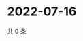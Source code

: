 # 2022-07-16

共 0 条

<!-- BEGIN WEIBO -->
<!-- 最后更新时间 Sat Jul 16 2022 06:14:53 GMT+0800 (China Standard Time) -->

<!-- END WEIBO -->
